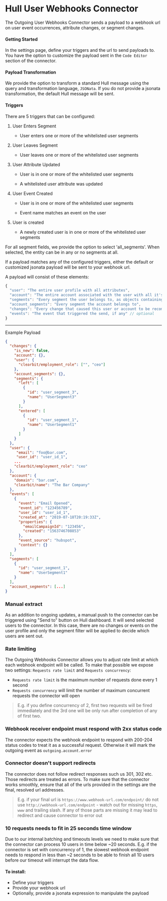 # Hull User Webhooks Connector

The Outgoing User Webhooks Connector sends a payload to a webhook url on user event occurrences, attribute changes, or segment changes.

#### Getting Started
In the settings page, define your triggers and the url to send payloads to. You have the option to customize the payload
sent in the `Code Editor` section of the connector.

#### Payload Transformation

We provide the option to transform a standard Hull message using the query and transformation language, `JSONata`. If you do
not provide a jsonata transformation, the default Hull message will be sent.

#### Triggers

There are 5 triggers that can be configured:

 1. User Enters Segment
    
    - User enters one or more of the whitelisted user segments

 2. User Leaves Segment
    
    - User leaves one or more of the whitelisted user segments
    
 3. User Attribute Updated
    
    - User is in one or more of the whitelisted user segments
      
    - A whitelisted user attribute was updated
   
 4. User Event Created
     
    - User is in one or more of the whitelisted user segments
      
    - Event name matches an event on the user

 5. User is created
      
    - A newly created user is in one or more of the whitelisted user segments

For all segment fields, we provide the option to select 'all_segments'. When selected, the entity can be in any or no 
segments at all.


If a payload matches any of the configured triggers, either the default or customized jsonata payload will be sent to your webhook url.


A payload will consist of these elements:
```js
{
  "user": "The entire user profile with all attributes",
  "account": "The entire account associated with the user with all it's attributes",
  "segments": "Every segment the user belongs to, as objects containing unique segment ids",
  "account_segments": "Every segment the account belongs to",
  "changes": "Every change that caused this user or account to be recomputed",
  "events": "The event that triggered the send, if any" // optional
}
```

----
Example Payload
```json
{
  "changes": {
    "is_new": false,
    "account": {},
    "user": {
      "clearbit/employment_role": ["", "ceo"]
    },
    "account_segments": {},
    "segments": {
      "left": [
        {
          "id": "user_segment_3",
          "name": "UserSegment3"
        }
      ],
      "entered": [
        {
          "id": "user_segment_1",
          "name": "UserSegment1"
        }
      ]
    }
  },
  "user": {
     "email": "foo@bar.com",
     "user_id": "user_id_1",
    ...
    "clearbit/employment_role": "ceo"
  },
  "account": {
    "domain": "bar.com",
    "clearbit/name": "The Bar Company"
  },
  "events": [
    {
      "event": "Email Opened",
      "event_id": "123456789",
      "user_id": "user_id_1",
      "created_at": "2019-07-18T20:19:33Z",
      "properties": {
        "emailCampaignId": "123456",
        "created": "1563746708853"
      },
      "event_source": "hubspot",
      "context": {}
    }
  ],
  "segments": [
    {
      "id": "user_segment_1",
      "name": "UserSegment1"
    }
  ],
  "account_segments": [...]
}
```

### Manual extract

As an addition to ongoing updates, a manual push to the connector can be triggered using "Send to" button on Hull dashboard. It will send selected users to the connector. In this case, there are no changes or events on the user profile and only the segment filter will be applied to decide which users are sent out.

### Rate limiting

The Outgoing Webhooks Connector allows you to adjust rate limit at which each webhook endpoint will be called. To make that possible we expose two settings: `Requests rate limit` and `Requests concurrency`:

- `Requests rate limit` is the maximum number of requests done every 1 second
- `Requests concurrency` will limit the number of maximum concurrent requests the connector will open

> E.g. if you define concurrency of 2, first two requests will be fired immediately and the 3rd one will be only run after completion of any of first two.

### Webhook receiver endpoint must respond with 2xx status code

The connector expects the webhook endpoint to respond with 200-204 status codes to treat it as a successful request. Otherwise it will mark the outgoing event as `outgoing.account.error`

### Connector doesn't support redirects

The connector does not follow redirect responses such us 301, 302 etc. Those redirects are treated as errors. To make sure that the connector works smoothly, ensure that all of the urls provided in the settings are the final, resolved url addresses.

> E.g. if your final url is `https://www.webhook-url.com/endpoint/` do not use `http://webhook-url.com/endpoint` - watch out for missing `https`, `www` and trailing slash. If any of those parts are missing it may lead to redirect and cause connector to error out

### 10 requests needs to fit in 25 seconds time window

Due to our internal batching and timeouts levels we need to make sure that the connector can process 10 users in time below ~20 seconds. E.g. if the connector is set with concurrency of 1, the slowest webhook endpoint needs to respond in less than ~2 seconds to be able to finish all 10 users before our timeout will interrupt the data flow.

####  To install:

- Define your triggers
- Provide your webhook url
- Optionally, provide a jsonata expression to manipulate the payload
